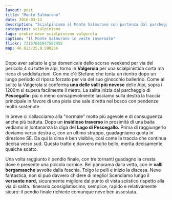 ```yaml
---
layout: post
title: "Monte Salmurano"
date: 2016-03-12
description: "Scialpinismo al Monte Salmurano con partenza dal parcheggio di Pescegallo"
categories: scialpinismo
tags: orobie neve scialpinismo valgerola
caption: "Il Monte Salmurano in veste invernale"
flickr: 72157665947562455
map: 46.023725,9.580256
---
```


Dopo aver saltato la gita domenicale dello scorso weekend per via del pericolo 4 su tutte le alpi, torno in **Valgerola** per una scialpinistica corta ma ricca di soddisfazioni. Con me c'è Stefano che tenta un rientro dopo un lungo periodo di riposo forzato per via del suo ginocchio ballerino. Come al solito la Valgerola si conferma **una delle valli più nevose** delle Alpi, sopra i 1200m si supera facilmente il metro. La salita inizia dal parcheggio di **Pescegallo:** più o meno consapevolmente lasciamo sulla destra la traccia principale in favore di una pista che sale diretta nel bosco con pendenze molto sostenute. 

In breve ci riallacciamo alla "normale" molto più agevole e di consuguenza anche più battuta. Dopo un **insidioso traverso** in prosimità di una baita vediamo in lontananza la diga del **Lago di Pescegallo.** Prima di raggiungerlo deviamo verso destra e, con un ultimo strappo, guadagniamo quota in direzione SE. Da qui la cima è ben visibile, così come la traccia che continua decisa verso sud. Questo tratto è davvero molto bello, merita decisamente qualche scatto.

Una volta raggiunto il pendio finale, con tre tornanti guadagno la cresta dove è presente una piccola cornice. Bel panorama dalla vetta, con le **valli bergamasche** avvolte dalla foschia. Tolgo le pelli e inizio la discesa. Neve fantastica, non si può davvero chidere di meglio! Scendiamo lungo il **versante nord,** sicuramente migliore dal punto di vista sciistico rispetto alla via di salita. Itinerario consigliatissimo, semplice, rapido e relativamente sicuro: il pendio finale richiede comunque neve ben assestata.